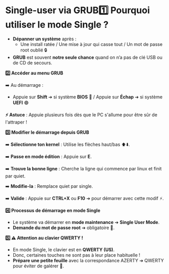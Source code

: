 # Single-user via GRUB**1️⃣ Pourquoi utiliser le mode Single ?**

- **Dépanner un système** après :
  - Une install ratée / Une mise à jour qui casse tout / Un mot de passe root oublié 🔒
- **GRUB** est souvent **notre seule chance** quand on n’a pas de clé USB ou de CD de secours.



**2️⃣ Accéder au menu GRUB**

➡️ Au démarrage :

- Appuie sur **Shift** ➔ si système **BIOS** 🔵 / Appuie sur **Échap** ➔ si système **UEFI** 🟣

**⚡ Astuce** : Appuie plusieurs fois dès que le PC s'allume pour être sûr de l'attraper !

**3️⃣ Modifier le démarrage depuis GRUB**

➡️ **Sélectionne ton kernel** : Utilise les flèches haut/bas ⬆️⬇️.

➡️ **Passe en mode édition** : Appuie sur **E**.

➡️ **Trouve la bonne ligne** : Cherche la ligne qui commence par linux et finit par quiet.

➡️ **Modifie-la** : Remplace quiet par single.

➡️ **Valide** : Appuie sur **CTRL+X** ou **F10** ➔ pour démarrer avec cette modif ⚡.



**4️⃣ Processus de démarrage en mode Single**

- Le système va démarrer en **mode maintenance** ➔ **Single User Mode**.
- **Demande du mot de passe root** ➔ obligatoire 🔑.



**5️⃣ ⚠️ Attention au clavier QWERTY !**

- En mode Single, le clavier est en **QWERTY (US)**.
- Donc, certaines touches ne sont pas à leur place habituelle !
- **Prépare une petite feuille** avec la correspondance AZERTY ➔ QWERTY pour éviter de galérer 📝.
